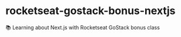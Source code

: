 # rocketseat-gostack-bonus-nextjs
:books: Learning about Next.js with Rocketseat GoStack bonus class
